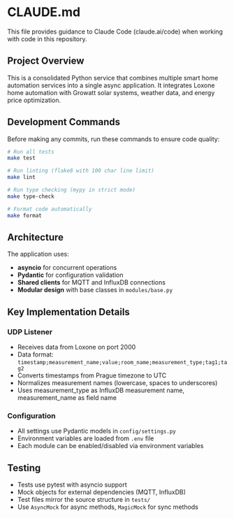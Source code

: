 # CLAUDE.md

This file provides guidance to Claude Code (claude.ai/code) when working with code in this repository.

## Project Overview

This is a consolidated Python service that combines multiple smart home automation services into a single async application. It integrates Loxone home automation with Growatt solar systems, weather data, and energy price optimization.

## Development Commands

Before making any commits, run these commands to ensure code quality:

```bash
# Run all tests
make test

# Run linting (flake8 with 100 char line limit)
make lint

# Run type checking (mypy in strict mode)
make type-check

# Format code automatically
make format
```

## Architecture

The application uses:
- **asyncio** for concurrent operations
- **Pydantic** for configuration validation
- **Shared clients** for MQTT and InfluxDB connections
- **Modular design** with base classes in `modules/base.py`

## Key Implementation Details

### UDP Listener
- Receives data from Loxone on port 2000
- Data format: `timestamp;measurement_name;value;room_name;measurement_type;tag1;tag2`
- Converts timestamps from Prague timezone to UTC
- Normalizes measurement names (lowercase, spaces to underscores)
- Uses measurement_type as InfluxDB measurement name, measurement_name as field name

### Configuration
- All settings use Pydantic models in `config/settings.py`
- Environment variables are loaded from `.env` file
- Each module can be enabled/disabled via environment variables

## Testing

- Tests use pytest with asyncio support
- Mock objects for external dependencies (MQTT, InfluxDB)
- Test files mirror the source structure in `tests/`
- Use `AsyncMock` for async methods, `MagicMock` for sync methods